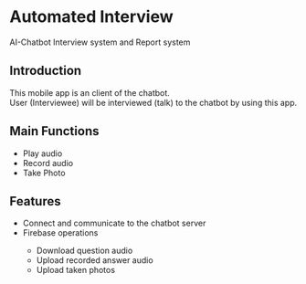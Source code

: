 # Automated Interview
AI-Chatbot Interview system and Report system

## Introduction
<p>This mobile app is an client of the chatbot.<br>
  User (Interviewee) will be interviewed (talk) to the chatbot by using this app.</p>
  
## Main Functions
<ul>
  <li>Play audio</li>
  <li>Record audio</li>
  <li>Take Photo</li>
  </ul>
  
  ## Features
<ul>
  <li>Connect and communicate to the chatbot server</li>
  <li>Firebase operations</li>
  <ul>
    <li>Download question audio</li>
    <li>Upload recorded answer audio</li>
    <li>Upload taken photos</li>
  </ul>
  </ul>
